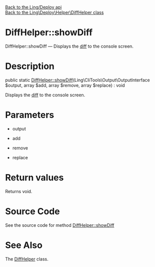 [Back to the Ling/Deploy api](https://github.com/lingtalfi/Deploy/blob/master/doc/api/Ling/Deploy.md)<br>
[Back to the Ling\Deploy\Helper\DiffHelper class](https://github.com/lingtalfi/Deploy/blob/master/doc/api/Ling/Deploy/Helper/DiffHelper.md)


DiffHelper::showDiff
================



DiffHelper::showDiff — Displays the [diff](https://github.com/lingtalfi/Deploy/blob/master/README.md#the-general-implementation-behind-files-synchronization) to the console screen.




Description
================


public static [DiffHelper::showDiff](https://github.com/lingtalfi/Deploy/blob/master/doc/api/Ling/Deploy/Helper/DiffHelper/showDiff.md)(Ling\CliTools\Output\OutputInterface $output, array $add, array $remove, array $replace) : void




Displays the [diff](https://github.com/lingtalfi/Deploy/blob/master/README.md#the-general-implementation-behind-files-synchronization) to the console screen.




Parameters
================


- output

    

- add

    

- remove

    

- replace

    


Return values
================

Returns void.








Source Code
===========
See the source code for method [DiffHelper::showDiff](https://github.com/lingtalfi/Deploy/blob/master/Helper/DiffHelper.php#L26-L53)


See Also
================

The [DiffHelper](https://github.com/lingtalfi/Deploy/blob/master/doc/api/Ling/Deploy/Helper/DiffHelper.md) class.



